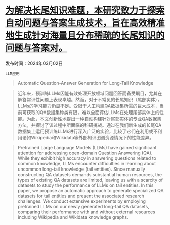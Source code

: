 # [为解决长尾知识难题，本研究致力于探索自动问题与答案生成技术，旨在高效精准地生成针对海量且分布稀疏的长尾知识的问题与答案对。](https://arxiv.org/abs/2403.01382)

发布时间：2024年03月02日

`LLM应用`

> Automatic Question-Answer Generation for Long-Tail Knowledge

> 近年来，预训练LLMs因能有效处理开放领域问题回答而备受瞩目，尤其在解答常识性问题上表现卓越。然而，对于不常见的长尾知识（尾部实体），LLMs的学习能力仍显不足。受限于人工构建QA数据集所需的巨大成本，当前可获取的QA数据集种类有限，难以全面评估LLMs在处理尾部实体上的性能。为此，本文创新性地提出一种自动构建针对尾部实体的专业QA数据集方法，并探讨了该过程中所面临的科研挑战。通过在我们新生成的长尾QA数据集上运用预训练LLMs进行深入广泛的实验，比较了它们在利用或不利用诸如Wikipedia和Wikidata等外部知识图谱资源情况下的性能差异。

> Pretrained Large Language Models (LLMs) have gained significant attention for addressing open-domain Question Answering (QA). While they exhibit high accuracy in answering questions related to common knowledge, LLMs encounter difficulties in learning about uncommon long-tail knowledge (tail entities). Since manually constructing QA datasets demands substantial human resources, the types of existing QA datasets are limited, leaving us with a scarcity of datasets to study the performance of LLMs on tail entities. In this paper, we propose an automatic approach to generate specialized QA datasets for tail entities and present the associated research challenges. We conduct extensive experiments by employing pretrained LLMs on our newly generated long-tail QA datasets, comparing their performance with and without external resources including Wikipedia and Wikidata knowledge graphs.